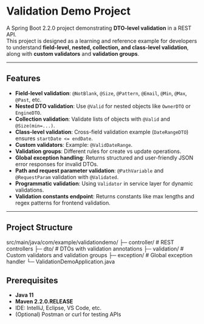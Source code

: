 # Validation Demo Project

A Spring Boot 2.2.0 project demonstrating **DTO-level validation** in a REST API.  
This project is designed as a learning and reference example for developers to understand **field-level, nested, collection, and class-level validation**, along with **custom validators** and **validation groups**.  

---

## Features

- **Field-level validation**: `@NotBlank`, `@Size`, `@Pattern`, `@Email`, `@Min`, `@Max`, `@Past`, etc.
- **Nested DTO validation**: Use `@Valid` for nested objects like `OwnerDTO` or `EngineDTO`.
- **Collection validation**: Validate lists of objects with `@Valid` and `@Size(min=...)`.
- **Class-level validation**: Cross-field validation example (`DateRangeDTO`) ensures `startDate <= endDate`.
- **Custom validators**: Example: `@ValidDateRange`.
- **Validation groups**: Different rules for create vs update operations.
- **Global exception handling**: Returns structured and user-friendly JSON error responses for invalid DTOs.
- **Path and request parameter validation**: `@PathVariable` and `@RequestParam` validation with `@Validated`.
- **Programmatic validation**: Using `Validator` in service layer for dynamic validations.
- **Validation constants endpoint**: Returns constants like max lengths and regex patterns for frontend validation.

---

## Project Structure

src/main/java/com/example/validationdemo/
├─ controller/ # REST controllers
├─ dto/ # DTOs with validation annotations
├─ validation/ # Custom validators and validation groups
├─ exception/ # Global exception handler
└─ ValidationDemoApplication.java

## Prerequisites

- **Java 11**  
- **Maven 2.2.0.RELEASE**  
- IDE: IntelliJ, Eclipse, VS Code, etc.  
- (Optional) Postman or curl for testing APIs  